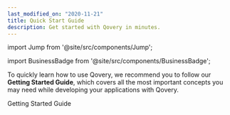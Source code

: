 ```yaml
---
last_modified_on: "2020-11-21"
title: Quick Start Guide
description: Get started with Qovery in minutes.
---
```


import Jump from '@site/src/components/Jump';

import BusinessBadge from '@site/src/components/BusinessBadge';

To quickly learn how to use Qovery, we recommend you to follow our **Getting Started Guide**, which covers all the most important concepts you may
need while developing your applications with Qovery.

<Jump to="/guides/getting-started/">Getting Started Guide</Jump>

<!-- <BusinessBadge /> If you are a Business user, you may want to deploy your projects on your own cloud accounts. -->

<!-- <Jump to="/guides/getting-started-business/">Deploying Using Own Cloud Account</Jump> -->



